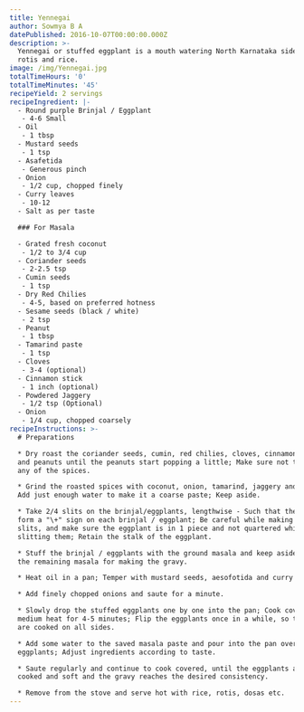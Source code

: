 ```yaml
---
title: Yennegai
author: Sowmya B A
datePublished: 2016-10-07T00:00:00.000Z
description: >-
  Yennegai or stuffed eggplant is a mouth watering North Karnataka side dish for
  rotis and rice.
image: /img/Yennegai.jpg
totalTimeHours: '0'
totalTimeMinutes: '45'
recipeYield: 2 servings
recipeIngredient: |-
  - Round purple Brinjal / Eggplant
   - 4-6 Small
  - Oil
   - 1 tbsp
  - Mustard seeds
   - 1 tsp
  - Asafetida
   - Generous pinch
  - Onion
   - 1/2 cup, chopped finely
  - Curry leaves
   - 10-12
  - Salt as per taste

  ### For Masala

  - Grated fresh coconut
   - 1/2 to 3/4 cup
  - Coriander seeds
   - 2-2.5 tsp
  - Cumin seeds
   - 1 tsp
  - Dry Red Chilies
   - 4-5, based on preferred hotness
  - Sesame seeds (black / white)
   - 2 tsp
  - Peanut
   - 1 tbsp
  - Tamarind paste
   - 1 tsp
  - Cloves
   - 3-4 (optional)
  - Cinnamon stick
   - 1 inch (optional)
  - Powdered Jaggery
   - 1/2 tsp (Optional)
  - Onion 
   - 1/4 cup, chopped coarsely
recipeInstructions: >-
  # Preparations

  * Dry roast the coriander seeds, cumin, red chilies, cloves, cinnamon, sesame
  and peanuts until the peanuts start popping a little; Make sure not to burn
  any of the spices.

  * Grind the roasted spices with coconut, onion, tamarind, jaggery and salt;
  Add just enough water to make it a coarse paste; Keep aside.

  * Take 2/4 slits on the brinjal/eggplants, lengthwise - Such that the slits
  form a "\+" sign on each brinjal / eggplant; Be careful while making the
  slits, and make sure the eggplant is in 1 piece and not quartered while
  slitting them; Retain the stalk of the eggplant.

  * Stuff the brinjal / eggplants with the ground masala and keep aside; Save
  the remaining masala for making the gravy.

  * Heat oil in a pan; Temper with mustard seeds, aesofotida and curry leaves.

  * Add finely chopped onions and saute for a minute.

  * Slowly drop the stuffed eggplants one by one into the pan; Cook covered on
  medium heat for 4-5 minutes; Flip the eggplants once in a while, so that they
  are cooked on all sides.

  * Add some water to the saved masala paste and pour into the pan over the
  eggplants; Adjust ingredients according to taste.

  * Saute regularly and continue to cook covered, until the eggplants are well
  cooked and soft and the gravy reaches the desired consistency.

  * Remove from the stove and serve hot with rice, rotis, dosas etc.
---
```












